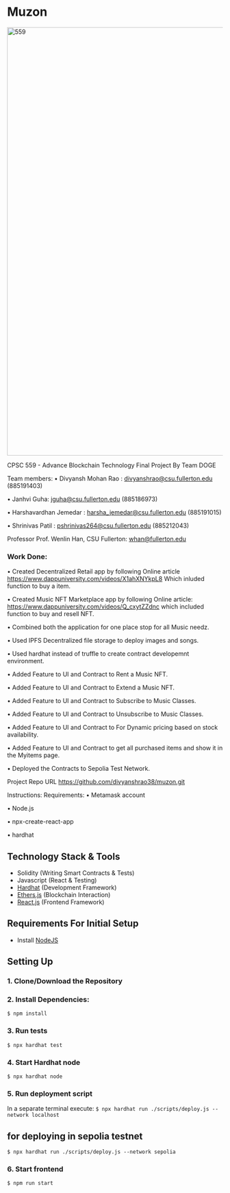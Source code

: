 # Muzon

<img width="1000" alt="559" src="https://user-images.githubusercontent.com/87542822/236741088-25b89b39-9c84-4a22-9547-8607680f13db.png">


CPSC 559 - Advance Blockchain Technology  Final Project By Team DOGE

Team members: • Divyansh Mohan Rao : divyanshrao@csu.fullerton.edu (885191403)

• Janhvi Guha: jguha@csu.fullerton.edu (885186973)

• Harshavardhan Jemedar : harsha_jemedar@csu.fullerton.edu (885191015)

• Shrinivas Patil : pshrinivas264@csu.fullerton.edu (885212043)

Professor Prof. Wenlin Han, CSU Fullerton: whan@fullerton.edu

### Work Done:


• Created Decentralized Retail app by following Online article https://www.dappuniversity.com/videos/X1ahXNYkpL8 Which inluded function to buy a item.

• Created Music NFT Marketplace app by following Online article: https://www.dappuniversity.com/videos/Q_cxytZZdnc which included function to buy and resell NFT.

• Combined both the application for one place stop for all Music needz.

• Used IPFS Decentralized file storage to deploy images and songs.

• Used hardhat instead of truffle to create contract developemnt environment.

• Added Feature to UI and Contract to Rent a Music NFT.

• Added Feature to UI and Contract to Extend a Music NFT.

• Added Feature to UI and Contract to Subscribe to Music Classes.

• Added Feature to UI and Contract to Unsubscribe to Music Classes.

• Added Feature to UI and Contract to For Dynamic pricing based on stock availability.

• Added Feature to UI and Contract to get all purchased items and show it in the Myitems page.

• Deployed the Contracts to Sepolia Test Network.



Project Repo URL https://github.com/divyanshrao38/muzon.git


Instructions: Requirements: 
• Metamask account

• Node.js

• npx-create-react-app

• hardhat


## Technology Stack & Tools

- Solidity (Writing Smart Contracts & Tests)
- Javascript (React & Testing)
- [Hardhat](https://hardhat.org/) (Development Framework)
- [Ethers.js](https://docs.ethers.io/v5/) (Blockchain Interaction)
- [React.js](https://reactjs.org/) (Frontend Framework)

## Requirements For Initial Setup
- Install [NodeJS](https://nodejs.org/en/)

## Setting Up
### 1. Clone/Download the Repository

### 2. Install Dependencies:
`$ npm install`

### 3. Run tests
`$ npx hardhat test`

### 4. Start Hardhat node
`$ npx hardhat node`

### 5. Run deployment script
In a separate terminal execute:
`$ npx hardhat run ./scripts/deploy.js --network localhost`

## for deploying in sepolia testnet
`$ npx hardhat run ./scripts/deploy.js --network sepolia`

### 6. Start frontend
`$ npm run start`
